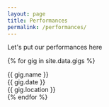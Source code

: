 ```yaml
---
layout: page
title: Performances
permalink: /performances/
---
```


Let's put our performances here

{% for gig in site.data.gigs %}
<div class="row">
<div class="col-4">
{{ gig.name }}
</div>
<div class="col-4">
{{ gig.date }}
</div>
<div class="col-4">
{{ gig.location }}
</div>
</div>
{% endfor %}